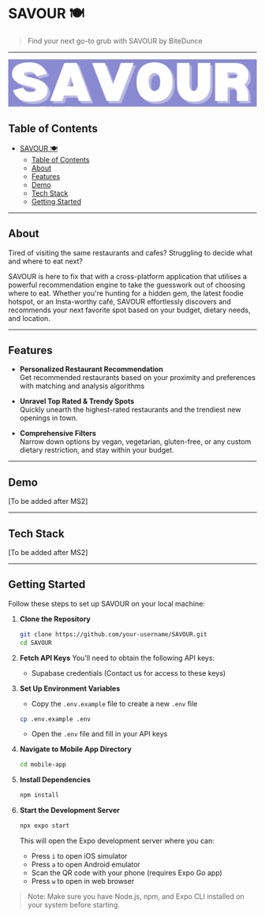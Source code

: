 # SAVOUR 🍽️

> Find your next go-to grub with SAVOUR by BiteDunce

---

![SAVOUR Logo](./assets/SAVOUR_LOGO.jpeg)

## Table of Contents

- [SAVOUR 🍽️](#savour-️)
  - [Table of Contents](#table-of-contents)
  - [About](#about)
  - [Features](#features)
  - [Demo](#demo)
  - [Tech Stack](#tech-stack)
  - [Getting Started](#getting-started)

---

## About
Tired of visiting the same restaurants and cafes? Struggling to decide what and where to eat next?

SAVOUR is here to fix that with a cross-platform application that utilises a powerful recommendation engine to take the guesswork out of choosing where to eat. Whether you're hunting for a hidden gem, the latest foodie hotspot, or an Insta-worthy café, SAVOUR effortlessly discovers and recommends your next favorite spot based on your budget, dietary needs, and location.

---

## Features

- **Personalized Restaurant Recommendation**  
  Get recommended restaurants based on your proximity and preferences with matching and analysis algorithms

- **Unravel Top Rated & Trendy Spots**  
  Quickly unearth the highest-rated restaurants and the trendiest new openings in town.

- **Comprehensive Filters**  
  Narrow down options by vegan, vegetarian, gluten-free, or any custom dietary restriction, and stay within your budget.

---

## Demo
[To be added after MS2]

---

## Tech Stack
[To be added after MS2]

---

## Getting Started

Follow these steps to set up SAVOUR on your local machine:

1. **Clone the Repository**
   ```bash
   git clone https://github.com/your-username/SAVOUR.git
   cd SAVOUR
   ```

2. **Fetch API Keys**
   You'll need to obtain the following API keys:
   - Supabase credentials
   (Contact us for access to these keys)

3. **Set Up Environment Variables**
   - Copy the `.env.example` file to create a new `.env` file
   ```bash
   cp .env.example .env
   ```
   - Open the `.env` file and fill in your API keys 

4. **Navigate to Mobile App Directory**
   ```bash
   cd mobile-app
   ```

5. **Install Dependencies**
   ```bash
   npm install
   ```

6. **Start the Development Server**
   ```bash
   npx expo start
   ```
   This will open the Expo development server where you can:
   - Press `i` to open iOS simulator
   - Press `a` to open Android emulator
   - Scan the QR code with your phone (requires Expo Go app)
   - Press `w` to open in web browser

> Note: Make sure you have Node.js, npm, and Expo CLI installed on your system before starting.
